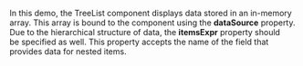 In&nbsp;this demo, the TreeList component displays data stored in&nbsp;an&nbsp;in-memory array. This array is&nbsp;bound to&nbsp;the component using the **dataSource** property. Due to&nbsp;the hierarchical structure of&nbsp;data, the **itemsExpr** property should be&nbsp;specified as&nbsp;well. This property accepts the name of&nbsp;the field that provides data for nested items.